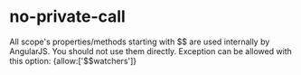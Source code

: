 # no-private-call

All scope's properties/methods starting with $$ are used internally by AngularJS.
You should not use them directly.
Exception can be allowed with this option: {allow:['$$watchers']}
